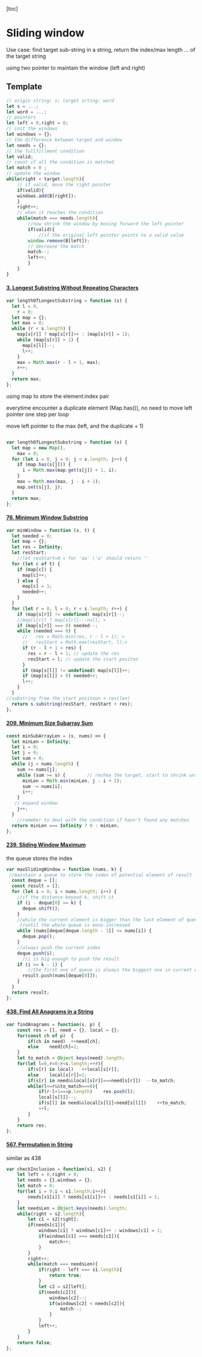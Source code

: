 [toc]

# Sliding window

Use case: find target sub-string in a string, return the index/max length ... of the target string

using two pointer to maintain the window (left and right)

## Template

```js
// origin string: s; target srting: word 
let s = ...;
let word = ...;
// pointers
let left = 0,right = 0;
// init the windows
let windows = {};
// the difference between target and window
let needs = {};
// the fullfillment condition
let valid;
// count if all the condition is matched
let match = 0 ;
// update the window
while(right < target.length){
    // if valid, move the right pointer
    if(valid){
    windows.add(B[right]);
    }
    right++;
    // when it reaches the condition
    while(match === needs.length){
        //now shrink the window by moving forward the left pointer
        if(valid){
            //if the original left pointer points to a valid value
        window.remove(B[left]);
        // decrease the match
        match--;
        left++;
        }
    }
}
```

#### [3. Longest Substring Without Repeating Characters](https://leetcode-cn.com/problems/longest-substring-without-repeating-characters/)

```js
var lengthOfLongestSubstring = function (s) {
  let l = 0,
    r = 0;
  let map = {};
  let max = 0;
  while (r < s.length) {
    map[s[r]] ? map[s[r]]++ : (map[s[r]] = 1);
    while (map[s[r]] > 1) {
      map[s[l]]--;
      l++;
    }
    max = Math.max(r - l + 1, max);
    r++;
  }
  return max;
};
```

using map to store the element:index pair

everytime encounter a duplicate element (Map.has()), no need to move left pointer one step per loop

move left pointer to the max (left, and the duplicate + 1)

```js

var lengthOfLongestSubstring = function (s) {
  let map = new Map(),
    max = 0;
  for (let i = 0, j = 0; j < s.length; j++) {
    if (map.has(s[j])) {
      i = Math.max(map.get(s[j]) + 1, i);
    }
    max = Math.max(max, j - i + 1);
    map.set(s[j], j);
  }
  return max;
};
```



#### [76. Minimum Window Substring](https://leetcode-cn.com/problems/minimum-window-substring/)

```js
var minWindow = function (s, t) {
  let needed = 0;
  let map = {};
  let res = Infinity;
  let resStart;
    //let resStart=0 × for 'aa' \'a' should return ''
  for (let c of t) {
    if (map[c]) {
      map[c]++;
    } else {
      map[c] = 1;
      needed++;
    }
  }
  for (let r = 0, l = 0; r < s.length; r++) {
    if (map[s[r]] != undefined) map[s[r]]--;
    //map[s[r]] ? map[s[r]]--:null; ×
    if (map[s[r]] === 0) needed--;
    while (needed === 0) {
      //   res = Math.min(res, r - l + 1); ×
      //   resStart = Math.max(resStart, l);×
      if (r - l + 1 < res) {
        res = r - l + 1; // update the res
        resStart = l; // update the start positon
      }
      if (map[s[l]] != undefined) map[s[l]]++;
      if (map[s[l]] > 0) needed++;
      l++;
    }
  }
//substring from the start positoon + res(len)
  return s.substring(resStart, resStart + res);
};
```

#### [209. Minimum Size Subarray Sum](https://leetcode-cn.com/problems/minimum-size-subarray-sum/)

```js
const minSubArrayLen = (s, nums) => {
  let minLen = Infinity;
  let i = 0;
  let j = 0;
  let sum = 0;
  while (j < nums.length) {  
    sum += nums[j];
    while (sum >= s) {        // rechea the target, start to shrink until it dosen't meet criteria
      minLen = Math.min(minLen, j - i + 1);
      sum -= nums[i];
      i++;
    }
   // expand window
    j++;
  }
    //remeber to deal with the condition if havn't found any matches
  return minLen === Infinity ? 0 : minLen; 
};
```



#### [239. Sliding Window Maximum](https://leetcode-cn.com/problems/sliding-window-maximum/)

the queue stores the index

```js
var maxSlidingWindow = function (nums, k) {
 //maintain a queue to store the index of potential element of result
  const deque = [];
  const result = [];
  for (let i = 0; i < nums.length; i++) {
    //if the distance beyond k, shift it 
    if (i - deque[0] >= k) {
      deque.shift();
    }
    //while the current element is bigger than the last element of queue, pop it
     //until the whole queue is mono-increased
    while (nums[deque[deque.length - 1]] <= nums[i]) {
      deque.pop();
    }
    //always push the current index
    deque.push(i);
      //i is big enough to push the result
    if (i >= k - 1) {
        //the first one of queue is always the biggest one in current window
      result.push(nums[deque[0]]);
    }
  }
  return result;
};
```

#### [438. Find All Anagrams in a String](https://leetcode-cn.com/problems/find-all-anagrams-in-a-string/)

```js
var findAnagrams = function(s, p) {
    const res = [], need = {}, local = {};
    for(const ch of p)  {
        if(ch in need)  ++need[ch];
        else    need[ch]=1;
    }
    let to_match = Object.keys(need).length;
    for(let l=0,r=0;r<s.length;++r){
        if(s[r] in local)   ++local[s[r]];
        else    local[s[r]]=1;
        if(s[r] in need&&local[s[r]]===need[s[r]])  --to_match;
        while(l<=r&&to_match===0){
            if(r-l+1===p.length)    res.push(l);
            local[s[l]]--;
            if(s[l] in need&&local[s[l]]<need[s[l]])    ++to_match;
            ++l;
        }
    }
    return res;
};
```

#### [567. Permutation in String](https://leetcode-cn.com/problems/permutation-in-string/)

similar as 438

```js
var checkInclusion = function(s1, s2) {
    let left = 0,right = 0;
    let needs = {},windows = {};
    let match = 0;
    for(let i = 0;i < s1.length;i++){
        needs[s1[i]] ? needs[s1[i]]++ : needs[s1[i]] = 1;
    }
    let needsLen = Object.keys(needs).length;
    while(right < s2.length){
        let c1 = s2[right];
        if(needs[c1]){
            windows[c1] ? windows[c1]++ : windows[c1] = 1;
            if(windows[c1] === needs[c1]){
                match++;
            }
        }
        right++;
        while(match === needsLen){
            if(right - left === s1.length){
                return true;
            }
            let c2 = s2[left];
            if(needs[c2]){
                windows[c2]--;
                if(windows[c2] < needs[c2]){
                    match--;
                }
            }
            left++;
        }
    }
    return false;
};

```

